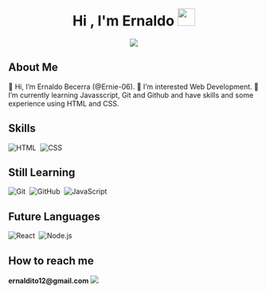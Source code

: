 

<!---
Ernie-06/Ernie-06 is a ✨ special ✨ repository because its `README.md` (this file) appears on your GitHub profile.
You can click the Preview link to take a look at your changes.
--->

<h1 align="center"><b>Hi , I'm Ernaldo </b><img src="https://media.giphy.com/media/hvRJCLFzcasrR4ia7z/giphy.gif" width="35"> </h1>

<p align="center">
  <a href="https://github.com/DenverCoder1/readme-typing-svg"><img src="https://readme-typing-svg.herokuapp.com?font=Time+New+Roman&color=cyan&size=25&center=true&vCenter=true&width=600&height=100&lines=++;Self-taught+Front-End+Developer,;Still in process;Active+Learner;"></a>
</p>

<h2>About Me</h2>
👋 Hi, I’m Ernaldo Becerra (@Ernie-06).
👀 I’m interested Web Development.
🌱 I’m currently learning Javasscript, Git and Github and have skills and some experience using HTML and CSS.

<h2> Skills</h2>

![HTML](https://img.shields.io/badge/-HTML-05122A?style=flat&logo=HTML5)&nbsp;
![CSS](https://img.shields.io/badge/-CSS-05122A?style=flat&logo=CSS3&logoColor=1572B6)&nbsp;

<h2> Still Learning </h2>

![Git](https://img.shields.io/badge/-Git-05122A?style=flat&logo=git)&nbsp;
![GitHub](https://img.shields.io/badge/-GitHub-05122A?style=flat&logo=github)&nbsp;
![JavaScript](https://img.shields.io/badge/-JavaScript-05122A?style=flat&logo=javascript)&nbsp;

<h2> Future Languages </h2>

![React](https://img.shields.io/badge/-React-05122A?style=flat&logo=react)&nbsp;
![Node.js](https://img.shields.io/badge/-Node.js-05122A?style=flat&logo=node.js)&nbsp;

<h2> How to reach me </h2>
 <strong> ernaldito12@gmail.com </strong>


<img src= "https://st2.depositphotos.com/3151813/8110/v/950/depositphotos_81108068-stock-illustration-drawing-flat-design-illustration-programing.jpg">